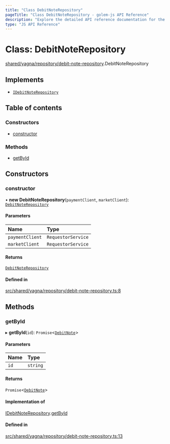 ```yaml
---
title: "Class DebitNoteRepository"
pageTitle: "Class DebitNoteRepository - golem-js API Reference"
description: "Explore the detailed API reference documentation for the Class DebitNoteRepository within the golem-js SDK for the Golem Network."
type: "JS API Reference"
---
```

# Class: DebitNoteRepository

[shared/yagna/repository/debit-note-repository](../modules/shared_yagna_repository_debit_note_repository).DebitNoteRepository

## Implements

- [`IDebitNoteRepository`](../interfaces/payment_debit_note.IDebitNoteRepository)

## Table of contents

### Constructors

- [constructor](shared_yagna_repository_debit_note_repository.DebitNoteRepository#constructor)

### Methods

- [getById](shared_yagna_repository_debit_note_repository.DebitNoteRepository#getbyid)

## Constructors

### constructor

• **new DebitNoteRepository**(`paymentClient`, `marketClient`): [`DebitNoteRepository`](shared_yagna_repository_debit_note_repository.DebitNoteRepository)

#### Parameters

| Name | Type |
| :------ | :------ |
| `paymentClient` | `RequestorService` |
| `marketClient` | `RequestorService` |

#### Returns

[`DebitNoteRepository`](shared_yagna_repository_debit_note_repository.DebitNoteRepository)

#### Defined in

[src/shared/yagna/repository/debit-note-repository.ts:8](https://github.com/golemfactory/golem-js/blob/570126bc/src/shared/yagna/repository/debit-note-repository.ts#L8)

## Methods

### getById

▸ **getById**(`id`): `Promise`\<[`DebitNote`](payment_debit_note.DebitNote)\>

#### Parameters

| Name | Type |
| :------ | :------ |
| `id` | `string` |

#### Returns

`Promise`\<[`DebitNote`](payment_debit_note.DebitNote)\>

#### Implementation of

[IDebitNoteRepository](../interfaces/payment_debit_note.IDebitNoteRepository).[getById](../interfaces/payment_debit_note.IDebitNoteRepository#getbyid)

#### Defined in

[src/shared/yagna/repository/debit-note-repository.ts:13](https://github.com/golemfactory/golem-js/blob/570126bc/src/shared/yagna/repository/debit-note-repository.ts#L13)
